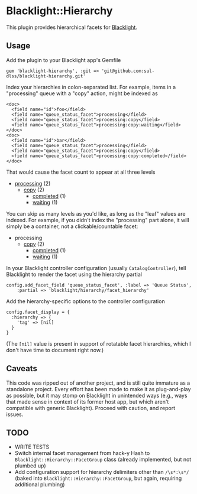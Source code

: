 # Blacklight::Hierarchy

This plugin provides hierarchical facets for [Blacklight](https://github.com/projectblacklight/blacklight).

## Usage

Add the plugin to your Blacklight app's Gemfile

    gem 'blacklight-hierarchy', :git => 'git@github.com:sul-dlss/blacklight-hierarchy.git'
        
Index your hierarchies in colon-separated list. For example, items in a "processing" queue with a "copy" action, might be indexed as

    <doc>
      <field name="id">foo</field>
      <field name="queue_status_facet">processing</field>
      <field name="queue_status_facet">processing:copy</field>
      <field name="queue_status_facet">processing:copy:waiting</field>
    </doc>
    <doc>
      <field name="id">bar</field>
      <field name="queue_status_facet">processing</field>
      <field name="queue_status_facet">processing:copy</field>
      <field name="queue_status_facet">processing:copy:completed</field>
    </doc>
        
That would cause the facet count to appear at all three levels

- [processing](#) (2)
    - [copy](#) (2)
        - [completed](#) (1)
        - [waiting](#) (1)

You can skip as many levels as you'd like, as long as the "leaf" values are indexed. For example, if you didn't index the "processing" part alone, it will simply be a container, not a clickable/countable facet:

- processing
    - [copy](#) (2)
        - [completed](#) (1)
        - [waiting](#) (1)

In your Blacklight controller configuration (usually `CatalogController`), tell Blacklight to render the facet using the hierarchy partial

    config.add_facet_field 'queue_status_facet', :label => 'Queue Status', 
        :partial => 'blacklight/hierarchy/facet_hierarchy'
    
Add the hierarchy-specific options to the controller configuration 

    config.facet_display = {
      :hierarchy => {
        'tag' => [nil]
      }
    }

(The `[nil]` value is present in support of rotatable facet hierarchies, which I don't have time to document right now.)

## Caveats

This code was ripped out of another project, and is still quite immature as a standalone project. Every effort has been made to make it as plug-and-play as possible, but it may stomp on Blacklight in unintended ways (e.g., ways that made sense in context of its former host app, but which aren't compatible with generic Blacklight). Proceed with caution, and report issues.

## TODO

- WRITE TESTS
- Switch internal facet management from hack-y Hash to `Blacklight::Hierarchy::FacetGroup` class (already implemented, but not plumbed up)
- Add configuration support for hierarchy delimiters other than `/\s*:\s*/` (baked into `Blacklight::Hierarchy::FacetGroup`, but again, requiring additional plumbing)